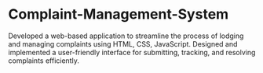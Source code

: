# Complaint-Management-System
Developed a web-based application to streamline the process of lodging and managing complaints using HTML, CSS, JavaScript. Designed and implemented a user-friendly interface for submitting, tracking, and resolving complaints efficiently.
